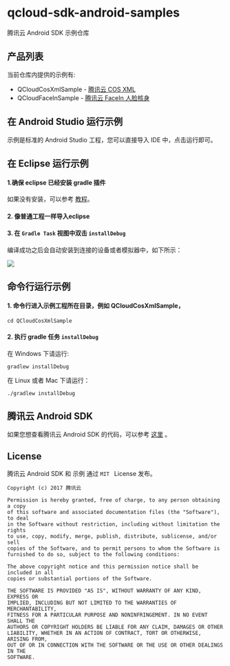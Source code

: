 # qcloud-sdk-android-samples

腾讯云 Android SDK 示例仓库

## 产品列表

当前仓库内提供的示例有:

* QCloudCosXmlSample - [腾讯云 COS XML](https://cloud.tencent.com/document/product/436)
* QCloudFaceInSample - [腾讯云 FaceIn 人脸核身](https://cloud.tencent.com/product/facein)

## 在 Android Studio 运行示例

示例是标准的 Android Studio 工程，您可以直接导入 IDE 中，点击运行即可。


## 在 Eclipse 运行示例

#### 1.确保 eclipse 已经安装 gradle 插件

如果没有安装，可以参考 [教程](http://www.vogella.com/tutorials/EclipseGradle/article.html)。

#### 2. 像普通工程一样导入eclipse

#### 3. 在 `Gradle Task` 视图中双击 `installDebug`

编译成功之后会自动安装到连接的设备或者模拟器中，如下所示：

![](http://ww1.sinaimg.cn/large/62f68aebgy1fp5mjdau62j20t80bpt98.jpg)

## 命令行运行示例

#### 1. 命令行进入示例工程所在目录，例如 QCloudCosXmlSample，

```
cd QCloudCosXmlSample
```

#### 2. 执行 gradle 任务 `installDebug`

在 Windows 下请运行:

```
gradlew installDebug
```

在 Linux 或者 Mac 下请运行：

```
./gradlew installDebug
```


## 腾讯云 Android SDK

如果您想查看腾讯云 Android SDK 的代码，可以参考 [这里](https://github.com/tencentyun/qcloud-sdk-android) 。

## License

腾讯云 Android SDK 和 示例 通过 `MIT ` License 发布。

```
Copyright (c) 2017 腾讯云

Permission is hereby granted, free of charge, to any person obtaining a copy
of this software and associated documentation files (the "Software"), to deal
in the Software without restriction, including without limitation the rights
to use, copy, modify, merge, publish, distribute, sublicense, and/or sell
copies of the Software, and to permit persons to whom the Software is
furnished to do so, subject to the following conditions:

The above copyright notice and this permission notice shall be included in all
copies or substantial portions of the Software.

THE SOFTWARE IS PROVIDED "AS IS", WITHOUT WARRANTY OF ANY KIND, EXPRESS OR
IMPLIED, INCLUDING BUT NOT LIMITED TO THE WARRANTIES OF MERCHANTABILITY,
FITNESS FOR A PARTICULAR PURPOSE AND NONINFRINGEMENT. IN NO EVENT SHALL THE
AUTHORS OR COPYRIGHT HOLDERS BE LIABLE FOR ANY CLAIM, DAMAGES OR OTHER
LIABILITY, WHETHER IN AN ACTION OF CONTRACT, TORT OR OTHERWISE, ARISING FROM,
OUT OF OR IN CONNECTION WITH THE SOFTWARE OR THE USE OR OTHER DEALINGS IN THE
SOFTWARE.
```